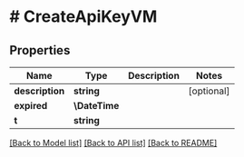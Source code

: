 # # CreateApiKeyVM

## Properties

Name | Type | Description | Notes
------------ | ------------- | ------------- | -------------
**description** | **string** |  | [optional]
**expired** | **\DateTime** |  |
**t** | **string** |  |

[[Back to Model list]](../../README.md#models) [[Back to API list]](../../README.md#endpoints) [[Back to README]](../../README.md)
